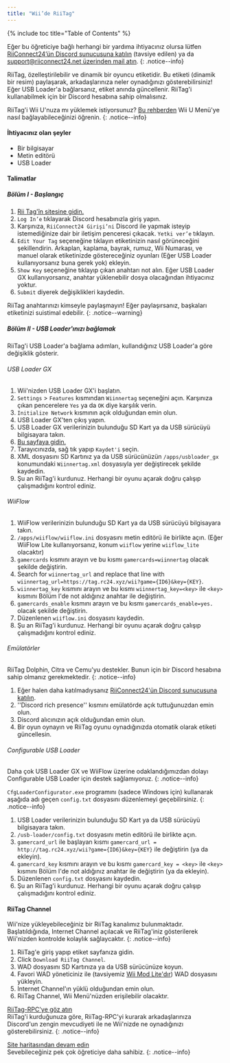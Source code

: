 ```yaml
---
title: "Wii’de RiiTag"
---
```


{% include toc title="Table of Contents" %}

Eğer bu öğreticiye bağlı herhangi bir yardıma ihtiyacınız olursa lütfen [RiiConnect24’ün Discord sunucusuna katılın](https://discord.gg/rc24) (tavsiye edilen) ya da [support@riiconnect24.net üzerinden mail atın](mailto:support@riiconnect24.net).
{: .notice--info}

RiiTag, özelleştirilebilir ve dinamik bir oyuncu etiketidir. Bu etiketi (dinamik bir resim) paylaşarak, arkadaşlarınıza neler oynadığınızı gösterebilirsiniz! Eğer USB Loader'a bağlarsanız, etiket anında güncellenir. RiiTag'i kullanabilmek için bir Discord hesabına sahip olmalısınız.

RiiTag'i Wii U'nuza mı yüklemek istiyorsunuz? [Bu rehberden](riitag-wiiu) Wii U Menü'ye nasıl bağlayabileceğinizi öğrenin.
{: .notice--info}

#### İhtiyacınız olan şeyler

* Bir bilgisayar
* Metin editörü
* USB Loader

#### Talimatlar

##### Bölüm I - Başlangıç

1. [Rii Tag'în sitesine gidin.](https://tag.rc24.xyz/)
2. `Log In’e` tıklayarak Discord hesabınızla giriş yapın.
3. Karşınıza, `RiiConnect24 Girişi’ni` Discord ile yapmak isteyip istemediğinize dair bir iletişim penceresi çıkacak. `Yetki ver’e` tıklayın.
4. `Edit Your Tag` seçeneğine tıklayın etiketinizin nasıl görüneceğini şekillendirin. Arkaplan, kaplama, bayrak, rumuz, Wii Numarası, ve manuel olarak etiketinizde göstereceğiniz oyunları (Eğer USB Loader kullanıyorsanız buna gerek yok) ekleyin.
5. `Show Key` seçeneğine tıklayıp çıkan anahtarı not alın. Eğer USB Loader GX kullanıyorsanız, anahtar yüklenebilir dosya olacağından ihtiyacınız yoktur.
6. `Submit` diyerek değişiklikleri kaydedin.

RiiTag anahtarınızı kimseyle paylaşmayın! Eğer paylaşırsanız, başkaları etiketinizi suistimal edebilir.
{: .notice--warning}

##### Bölüm II - USB Loader'ınızı bağlamak

RiiTag'i USB Loader'a bağlama adımları, kullandığınız USB Loader'a göre değişiklik gösterir.

###### USB Loader GX

1. Wii'nizden USB Loader GX'i başlatın.
2. `Settings` > `Features` kısmından `Wiinnertag` seçeneğini açın. Karşınıza çıkan pencerelere `Yes` ya da `OK` diye karşılık verin.
3. `Initialize Network` kısmının açık olduğundan emin olun.
4. USB Loader GX'ten çıkış yapın.
5. USB Loader GX verilerinizin bulunduğu SD Kart ya da USB sürücüyü bilgisayara takın.
6. [Bu sayfaya gidin.](https://tag.rc24.xyz/Wiinnertag.xml)
7. Tarayıcınızda, sağ tık yapıp `Kaydet'i` seçin.
8. XML dosyasını SD Kartınız ya da USB sürücünüzün `/apps/usbloader_gx`  konumundaki `Wiinnertag.xml` dosyasıyla yer değiştirecek şekilde kaydedin.
9. Şu an RiiTag'i kurdunuz. Herhangi bir oyunu açarak doğru çalışıp çalışmadığını kontrol ediniz.

###### WiiFlow

1. WiiFlow verilerinizin bulunduğu SD Kart ya da USB sürücüyü bilgisayara takın.
2. `/apps/wiiflow/wiiflow.ini` dosyasını metin editörü ile birlikte açın. (Eğer WiiFlow Lite kullanıyorsanız, konum `wiiflow` yerine `wiiflow_lite` olacaktır)
3. `gamercards` kısmını arayın ve bu kısmı `gamercards=wiinnertag` olacak şekilde değiştirin.
4. Search for `wiinnertag_url` and replace that line with `wiinnertag_url=https://tag.rc24.xyz/wii?game={ID6}&key={KEY}`.
5. `wiinnertag_key` kısmını arayın ve bu kısmı `wiinnertag_key=<key>` ile `<key>` kısmını Bölüm I'de not aldığınız anahtar ile değiştirin.
6. `gamercards_enable` kısmını arayın ve bu kısmı `gamercards_enable=yes.` olacak şekilde değiştirin.
7. Düzenlenen `wiiflow.ini` dosyasını kaydedin.
8. Şu an RiiTag'i kurdunuz. Herhangi bir oyunu açarak doğru çalışıp çalışmadığını kontrol ediniz.

###### Emülatörler

RiiTag Dolphin, Citra ve Cemu'yu destekler. Bunun için bir Discord hesabına sahip olmanız gerekmektedir.
{: .notice--info}

1. Eğer halen daha katılmadıysanız [RiiConnect24'ün Discord sunucusuna katılın](https://discord.gg/rc24).
2. ''Discord rich presence'' kısmını emülatörde açık tuttuğunuzdan emin olun.
3. Discord alıcınızın açık olduğundan emin olun.
4. Bir oyun oynayın ve RiiTag oyunu oynadığınızda otomatik olarak etiketi güncellesin.

###### Configurable USB Loader

Daha çok USB Loader GX ve WiiFlow üzerine odaklandığımızdan dolayı Configurable USB Loader için destek sağlamıyoruz.
{: .notice--info}

`CfgLoaderConfigurator.exe` programını (sadece Windows için) kullanarak aşağıda adı geçen `config.txt` dosyasını düzenlemeyi geçebilirsiniz.
{: .notice--info}

1. USB Loader verilerinizin bulunduğu SD Kart ya da USB sürücüyü bilgisayara takın.
2. `/usb-loader/config.txt` dosyasını metin editörü ile birlikte açın.
3. `gamercard_url` ile başlayan kısmı `gamercard_url = http://tag.rc24.xyz/wii?game={ID6}&key={KEY}` ile değiştirin (ya da ekleyin).
4. `gamercard_key` kısmını arayın ve bu kısmı `gamercard_key = <key>` ile `<key>` kısmını Bölüm I'de not aldığınız anahtar ile değiştirin (ya da ekleyin).
5. Düzenlenen `config.txt` dosyasını kaydedin.
6. Şu an RiiTag'i kurdunuz. Herhangi bir oyunu açarak doğru çalışıp çalışmadığını kontrol ediniz.

#### RiiTag Channel

Wii'nize yükleyebileceğiniz bir RiiTag kanalımız bulunmaktadır. Başlatıldığında, Internet Channel açılacak ve RiiTag'iniz gösterilerek Wii'nizden kontrolde kolaylık sağlaycaktır.
{: .notice--info}

1. RiiTag'e giriş yapıp etiket sayfanıza gidin.
2. Click `Download RiiTag Channel`.
3. WAD dosyasını SD Kartınıza ya da USB sürücünüze koyun.
4. Favori WAD yöneticiniz ile (tavsiyemiz [Wii Mod Lite'dır](wiimodlite)) WAD dosyasını yükleyin.
5. Internet Channel'ın yüklü olduğundan emin olun.
6. RiiTag Channel, Wii Menü'nüzden erişilebilir olacaktır.

[RiiTag-RPC'ye göz atın](https://github.com/RiiConnect24/RiiTag-RPC/releases/latest)<br> RiiTag'i kurduğunuza göre, RiiTag-RPC'yi kurarak arkadaşlarınıza Discord'un zengin mevcudiyeti ile ne Wii'nizde ne oynadığınızı gösterebilirsiniz.
{: .notice--info}

[Site haritasından devam edin](site-navigation)<br> Sevebileceğiniz pek çok öğreticiye daha sahibiz.
{: .notice--info}
